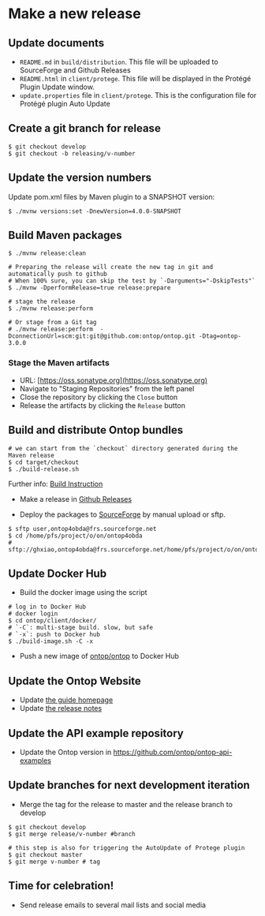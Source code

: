 # Make a new release

## Update documents

- `README.md` in `build/distribution`. This file will be uploaded to SourceForge and Github Releases
- `README.html` in `client/protege`. This file will be displayed in the Protégé Plugin Update window.
- `update.properties` file in `client/protege`. This is the configuration file for Protégé plugin Auto Update

## Create a git branch for release

```console
$ git checkout develop
$ git checkout -b releasing/v-number
```

## Update the version numbers

Update pom.xml files by Maven plugin to a SNAPSHOT version:

```console
$ ./mvnw versions:set -DnewVersion=4.0.0-SNAPSHOT
```

## Build Maven packages

```console
$ ./mvnw release:clean

# Preparing the release will create the new tag in git and automatically push to github
# When 100% sure, you can skip the test by `-Darguments="-DskipTests"`
$ ./mvnw -DperformRelease=true release:prepare

# stage the release
$ ./mvnw release:perform 

# Or stage from a Git tag
# ./mvnw release:perform  -DconnectionUrl=scm:git:git@github.com:ontop/ontop.git -Dtag=ontop-3.0.0
```

### Stage the Maven artifacts

- URL: [https://oss.sonatype.org](https://oss.sonatype.org)
- Navigate to "Staging Repositories" from the left panel
- Close the repository by clicking the `Close` button
- Release the artifacts by clicking the `Release` button

## Build and distribute Ontop bundles

```console
# we can start from the `checkout` directory generated during the Maven release
$ cd target/checkout
$ ./build-release.sh
```

Further info: [Build Instruction](/dev/build)

- Make a release in [Github Releases](https://github.com/ontop/ontop/releases)

- Deploy the packages to [SourceForge](https://sourceforge.net/projects/ontop4obda/files/) by manual upload or sftp.

```console
$ sftp user,ontop4obda@frs.sourceforge.net
$ cd /home/pfs/project/o/on/ontop4obda
# sftp://ghxiao,ontop4obda@frs.sourceforge.net/home/pfs/project/o/on/ontop4obda
```

## Update Docker Hub

- Build the docker image using the script

```console
# log in to Docker Hub
# docker login
$ cd ontop/client/docker/
# `-C`: multi-stage build. slow, but safe
# `-x`: push to Docker hub 
$ ./build-image.sh -C -x
```

- Push a new image of [ontop/ontop](https://hub.docker.com/repository/docker/ontop/ontop) to Docker Hub

## Update the Ontop Website

- Update [the guide homepage](/guide)
- Update [the release notes](/guide/releases)

## Update the API example repository

- Update the Ontop version in <https://github.com/ontop/ontop-api-examples>

## Update branches for next development iteration

- Merge the tag for the release to master and the release branch to develop

```console
$ git checkout develop
$ git merge release/v-number #branch

# this step is also for triggering the AutoUpdate of Protege plugin
$ git checkout master
$ git merge v-number # tag
```

## Time for celebration!

- Send release emails to several mail lists and social media
